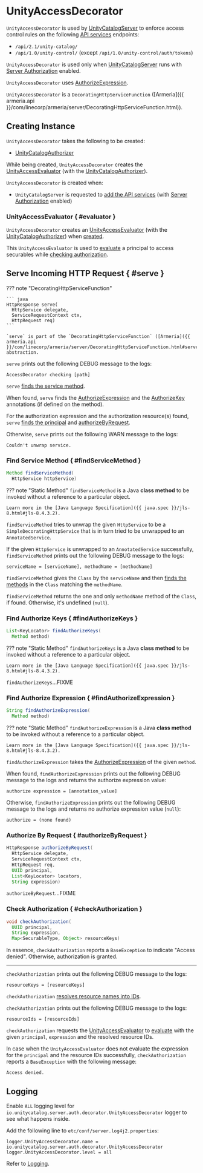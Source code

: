 # UnityAccessDecorator

`UnityAccessDecorator` is used by [UnityCatalogServer](../server/UnityCatalogServer.md) to enforce access control rules on the following [API services](../server/UnityCatalogServer.md#addServices) endpoints:

* `/api/2.1/unity-catalog/`
* `/api/1.0/unity-control/` (except `/api/1.0/unity-control/auth/tokens`)

`UnityAccessDecorator` is used only when [UnityCatalogServer](../server/UnityCatalogServer.md) runs with [Server Authorization](index.md) enabled.

`UnityAccessDecorator` uses [AuthorizeExpression](AuthorizeExpression.md).

`UnityAccessDecorator` is a `DecoratingHttpServiceFunction` ([Armeria]({{ armeria.api }}/com/linecorp/armeria/server/DecoratingHttpServiceFunction.html)).

## Creating Instance

`UnityAccessDecorator` takes the following to be created:

* <span id="authorizer"> [UnityCatalogAuthorizer](UnityCatalogAuthorizer.md)

While being created, `UnityAccessDecorator` creates the [UnityAccessEvaluator](#evaluator) (with the [UnityCatalogAuthorizer](#authorizer)).

`UnityAccessDecorator` is created when:

* `UnityCatalogServer` is requested to [add the API services](../server/UnityCatalogServer.md#addServices) (with [Server Authorization](index.md) enabled)

### UnityAccessEvaluator { #evaluator }

`UnityAccessDecorator` creates an [UnityAccessEvaluator](UnityAccessEvaluator.md) (with the [UnityCatalogAuthorizer](#authorizer)) when [created](#creating-instance).

This `UnityAccessEvaluator` is used to [evaluate](UnityAccessEvaluator.md#evaluate) a principal to access securables while [checking authorization](#checkAuthorization).

## Serve Incoming HTTP Request { #serve }

??? note "DecoratingHttpServiceFunction"

    ``` java
    HttpResponse serve(
      HttpService delegate,
      ServiceRequestContext ctx,
      HttpRequest req)
    ```

    `serve` is part of the `DecoratingHttpServiceFunction` ([Armeria]({{ armeria.api }}/com/linecorp/armeria/server/DecoratingHttpServiceFunction.html#serve(com.linecorp.armeria.server.HttpService,com.linecorp.armeria.server.ServiceRequestContext,com.linecorp.armeria.common.HttpRequest))) abstraction.

`serve` prints out the following DEBUG message to the logs:

``` text
AccessDecorator checking [path]
```

`serve` [finds the service method](#findServiceMethod).

When found, `serve` finds the [AuthorizeExpression](#findAuthorizeExpression) and the [AuthorizeKey](#findAuthorizeKeys) annotations (if defined on the method).

For the authorization expression and the authorization resource(s) found, `serve` [finds the principal](IdentityUtils.md#findPrincipalId) and [authorizeByRequest](#authorizeByRequest).

Otherwise, `serve` prints out the following WARN message to the logs:

``` text
Couldn't unwrap service.
```

### Find Service Method { #findServiceMethod }

```java
Method findServiceMethod(
  HttpService httpService)
```

??? note "Static Method"
    `findServiceMethod` is a Java **class method** to be invoked without a reference to a particular object.

    Learn more in the [Java Language Specification]({{ java.spec }}/jls-8.html#jls-8.4.3.2).

`findServiceMethod` tries to unwrap the given `HttpService` to be a `SimpleDecoratingHttpService` that is in turn tried to be unwrapped to an `AnnotatedService`.

If the given `HttpService` is unwrapped to an `AnnotatedService` successfully, `findServiceMethod` prints out the following DEBUG message to the logs:

``` text
serviceName = [serviceName], methodName = [methodName]
```

`findServiceMethod` gives the `Class` by the `serviceName` and then [finds the methods](#findMethodsByName) in the `Class` matching the `methodName`.

`findServiceMethod` returns the one and only `methodName` method of the `Class`, if found. Otherwise, it's undefined (`null`).

### Find Authorize Keys { #findAuthorizeKeys }

```java
List<KeyLocator> findAuthorizeKeys(
  Method method)
```

??? note "Static Method"
    `findAuthorizeKeys` is a Java **class method** to be invoked without a reference to a particular object.

    Learn more in the [Java Language Specification]({{ java.spec }}/jls-8.html#jls-8.4.3.2).

`findAuthorizeKeys`...FIXME

### Find Authorize Expression { #findAuthorizeExpression }

```java
String findAuthorizeExpression(
  Method method)
```

??? note "Static Method"
    `findAuthorizeExpression` is a Java **class method** to be invoked without a reference to a particular object.

    Learn more in the [Java Language Specification]({{ java.spec }}/jls-8.html#jls-8.4.3.2).

`findAuthorizeExpression` takes the [AuthorizeExpression](AuthorizeExpression.md) of the given `method`.

When found, `findAuthorizeExpression` prints out the following DEBUG message to the logs and returns the authorize expression value:

``` text
authorize expression = [annotation_value]
```

Otherwise, `findAuthorizeExpression` prints out the following DEBUG message to the logs and returns no authorize expression value (`null`):

``` text
authorize = (none found)
```

### Authorize By Request { #authorizeByRequest }

``` java
HttpResponse authorizeByRequest(
  HttpService delegate,
  ServiceRequestContext ctx,
  HttpRequest req,
  UUID principal,
  List<KeyLocator> locators,
  String expression)
```

`authorizeByRequest`...FIXME

### Check Authorization { #checkAuthorization }

``` java
void checkAuthorization(
  UUID principal,
  String expression,
  Map<SecurableType, Object> resourceKeys)
```

In essence, `checkAuthorization` reports a `BaseException` to indicate "Access denied". Otherwise, authorization is granted.

---

`checkAuthorization` prints out the following DEBUG message to the logs:

``` text
resourceKeys = [resourceKeys]
```

`checkAuthorization` [resolves resource names into IDs](KeyMapperUtil.md#mapResourceKeys).

`checkAuthorization` prints out the following DEBUG message to the logs:

``` text
resourceIds = [resourceIds]
```

`checkAuthorization` requests the [UnityAccessEvaluator](#evaluator) to [evaluate](UnityAccessEvaluator.md#evaluate) with the given `principal`, `expression` and the resolved resource IDs.

In case when the `UnityAccessEvaluator` does not evaluate the expression for the `principal` and the resource IDs successfully, `checkAuthorization` reports a `BaseException` with the following message:

``` text
Access denied.
```

## Logging

Enable `ALL` logging level for `io.unitycatalog.server.auth.decorator.UnityAccessDecorator` logger to see what happens inside.

Add the following line to `etc/conf/server.log4j2.properties`:

``` text
logger.UnityAccessDecorator.name = io.unitycatalog.server.auth.decorator.UnityAccessDecorator
logger.UnityAccessDecorator.level = all
```

Refer to [Logging](../logging.md).

